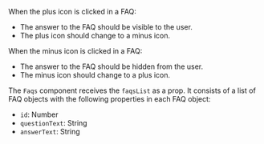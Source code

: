 When the plus icon is clicked in a FAQ:
- The answer to the FAQ should be visible to the user.
- The plus icon should change to a minus icon.

When the minus icon is clicked in a FAQ:
- The answer to the FAQ should be hidden from the user.
- The minus icon should change to a plus icon.

The `Faqs` component receives the `faqsList` as a prop. It consists of a list of FAQ objects with the following properties in each FAQ object:
- `id`: Number
- `questionText`: String
- `answerText`: String
